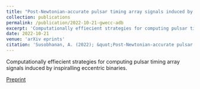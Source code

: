 ```yaml
---
title: "Post-Newtonian-accurate pulsar timing array signals induced by inspiralling eccentric binaries: accuracy and computational cost"
collection: publications
permalink: /publication/2022-10-21-gwecc-adb
excerpt: 'Computationally effiecient strategies for computing pulsar timing array signals induced by inspiralling eccentric binaries.'
date: 2022-10-21
venue: 'arXiv eprints'
citation: 'Susobhanan, A. (2022); &quot;Post-Newtonian-accurate pulsar timing array signals induced by inspiralling eccentric binaries: accuracy and computational cost.&quot; <i>arXiv eprints</i>; 2210.11454.'
---
```

Computationally effiecient strategies for computing pulsar timing array signals induced by inspiralling eccentric binaries.

[Preprint](https://arxiv.org/abs/2210.11454)
